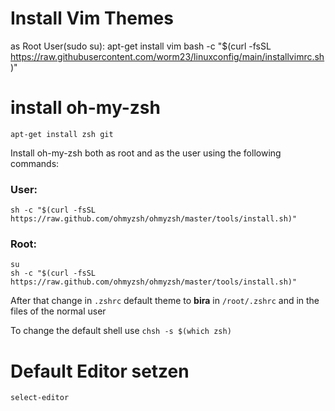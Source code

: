 # Install Vim Themes
as Root User(sudo su):
    apt-get install vim
    bash -c "$(curl -fsSL https://raw.githubusercontent.com/worm23/linuxconfig/main/installvimrc.sh)"
# install oh-my-zsh
    apt-get install zsh git
Install oh-my-zsh both as root and as the user using the following commands:
### User:
    sh -c "$(curl -fsSL https://raw.github.com/ohmyzsh/ohmyzsh/master/tools/install.sh)"
### Root:
    su
    sh -c "$(curl -fsSL https://raw.github.com/ohmyzsh/ohmyzsh/master/tools/install.sh)"

After that change in `.zshrc` default theme to **bira** in `/root/.zshrc` and in the files of the normal user

To change the default shell use `chsh -s $(which zsh)`
    
# Default Editor setzen
    select-editor
